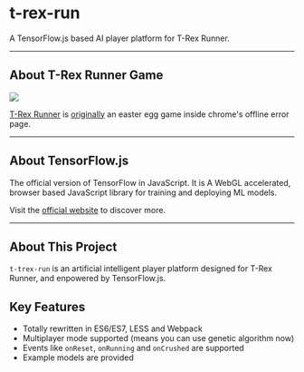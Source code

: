 # t-rex-run

A TensorFlow.js based AI player platform for T-Rex Runner.


---


## About T-Rex Runner Game

![](https://lh3.googleusercontent.com/-Jmzx9-SyI1A/VzNJ8UC7OQI/AAAAAAAAA3c/MEBlHecI0JA-av_7aKsuORFOcRScPEGQw/w646-h302/trex-game.gif)

[T-Rex Runner](http://www.omgchrome.com/chrome-easter-egg-trex-game-offline/) is [originally](https://cs.chromium.org/chromium/src/components/neterror/resources/offline.js?q=t-rex+package:%5Echromium$&dr=C&l=7) an easter egg game inside chrome's offline error page.


---


## About TensorFlow.js
The official version of TensorFlow in JavaScript. It is A WebGL accelerated, browser based JavaScript library for training and deploying ML models.

Visit the [official website](https://js.tensorflow.org/) to discover more.


---


## About This Project

`t-trex-run` is an artificial intelligent player platform designed for T-Rex Runner, and enpowered by TensorFlow.js.

## Key Features

* Totally rewritten in ES6/ES7, LESS and Webpack
* Multiplayer mode supported (means you can use genetic algorithm now)
* Events like `onReset`, `onRunning` and `onCrushed` are supported
* Example models are provided

